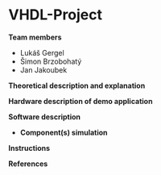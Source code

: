 # VHDL-Project

**Team members**
- Lukáš Gergel
- Šimon Brzobohatý
- Jan Jakoubek

**Theoretical description and explanation**

**Hardware description of demo application**

**Software description**

- **Component(s) simulation**

**Instructions**

**References**
